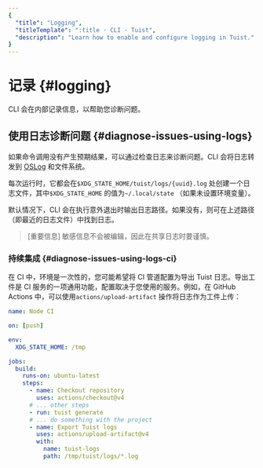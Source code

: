 ```yaml
---
{
  "title": "Logging",
  "titleTemplate": ":title · CLI · Tuist",
  "description": "Learn how to enable and configure logging in Tuist."
}
---
```

# 记录 {#logging｝

CLI 会在内部记录信息，以帮助您诊断问题。

## 使用日志诊断问题 {#diagnose-issues-using-logs}

如果命令调用没有产生预期结果，可以通过检查日志来诊断问题。CLI 会将日志转发到
[OSLog](https://developer.apple.com/documentation/os/oslog) 和文件系统。

每次运行时，它都会在`$XDG_STATE_HOME/tuist/logs/{uuid}.log` 处创建一个日志文件，其中`$XDG_STATE_HOME`
的值为`~/.local/state` （如果未设置环境变量）。

默认情况下，CLI 会在执行意外退出时输出日志路径。如果没有，则可在上述路径（即最近的日志文件）中找到日志。

> [重要信息] 敏感信息不会被编辑，因此在共享日志时要谨慎。

### 持续集成 {#diagnose-issues-using-logs-ci}

在 CI 中，环境是一次性的，您可能希望将 CI 管道配置为导出 Tuist 日志。导出工件是 CI 服务的一项通用功能，配置取决于您使用的服务。例如，在
GitHub Actions 中，可以使用`actions/upload-artifact` 操作将日志作为工件上传：

```yaml
name: Node CI

on: [push]

env:
  XDG_STATE_HOME: /tmp

jobs:
  build:
    runs-on: ubuntu-latest
    steps:
      - name: Checkout repository
        uses: actions/checkout@v4
      # ... other steps
      - run: tuist generate
      # ... do something with the project
      - name: Export Tuist logs
        uses: actions/upload-artifact@v4
        with:
          name: tuist-logs
          path: /tmp/tuist/logs/*.log
```
